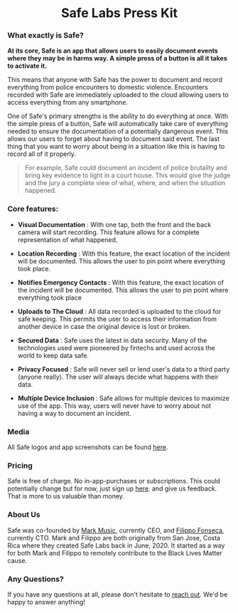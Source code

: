 <h1 align='center'>
  Safe Labs Press Kit</h1>

### What exactly is Safe?

__At its core, Safe is an app that allows users to easily document events where they may be in harms way. A simple press of a button is all it takes to activate it.__

This means that anyone with Safe has the power to document and record everything from police encounters to domestic violence. Encounters recorded with Safe are immediately uploaded to the cloud allowing users to access everything from any smartphone. 

One of Safe's primary strengths is the ability to do everything at once. With the simple press of a button, Safe will automatically take care of everything needed to ensure the documentation of a potentially dangerous event. This allows our users to forget about having to document said event. The last thing that you want to worry about being in a situation like this is having to record all of it properly.

> For example, Safe could document an incident of police brutality and bring key evidence to light in a court house. This would give the judge and the jury a complete view of what, where, and when the situation happened.

### Core features:

- __Visual Documentation__ : With one tap, both the front and the back camera will start recording. This feature allows for a complete representation of what happened.

- __Location Recording__ : With this feature, the exact location of the incident will  be documented. This allows the user to pin point where everything took place.

- __Notifies Emergency Contacts__ : With this feature, the exact location of the incident will  be documented. This allows the user to pin point where everything took place

- __Uploads to The Cloud__ : All data recorded is uploaded to the cloud for safe keeping. This permits the user to access their information from another device in case the original device is lost or broken.

- __Secured Data__ : Safe uses the latest in data security. Many of the technologies used were pioneered by fintechs and used across the world to keep data safe.

- __Privacy Focused__ : Safe will never sell or lend user's data to a third party (anyone really). The user will always decide what happens with their data.

- __Multiple Device Inclusion__ : Safe allows for multiple devices to maximize use of the app. This way, users will never have to worry about not having a way to document an incident.

### Media

All Safe logos and app screenshots can be found [here](https://drive.google.com/drive/folders/1qJTS4dfpHhbLoazM7SphM9EldVI1pApv).

### Pricing

Safe is free of charge. No in-app-purchases or subscriptions. This could potentially change but for now, just sign up [here](https://markmusic999.typeform.com/to/jJ7yDJ9T). and give us feedback. That is more to us valuable than money.

### About Us

Safe was co-founded by [Mark Music](https://twitter.com/markmusic2727), currently CEO, and [Filippo Fonseca](https://twitter.com/filippofonseca), currently CTO. Mark and Filippo are both originally from San Jose, Costa Rica where they created Safe Labs back in June, 2020. It started as a way for both Mark and Filippo to remotely contribute to the Black Lives Matter cause. 

### Any Questions?

If you have any questions at all, please don't hesitate to [reach out](mailto:markmusic999@gmail.com). We'd be happy to answer anything!
